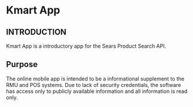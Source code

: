 # Kmart App

## INTRODUCTION

Kmart App is a introductory app for the Sears Product Search API.

## Purpose

The online mobile app is intended to be a informational supplement to the RMU and POS systems. Due to lack of security credentials, the software has access only to publicly available information and all information is read only.
